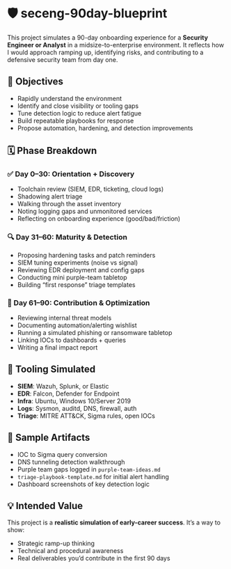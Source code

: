 # 🛡️ seceng-90day-blueprint

This project simulates a 90-day onboarding experience for a **Security Engineer or Analyst** in a midsize-to-enterprise environment. It reflects how I would approach ramping up, identifying risks, and contributing to a defensive security team from day one.

## 🎯 Objectives

- Rapidly understand the environment
- Identify and close visibility or tooling gaps
- Tune detection logic to reduce alert fatigue
- Build repeatable playbooks for response
- Propose automation, hardening, and detection improvements

## 🗓️ Phase Breakdown

### ✅ Day 0–30: Orientation + Discovery
- Toolchain review (SIEM, EDR, ticketing, cloud logs)
- Shadowing alert triage
- Walking through the asset inventory
- Noting logging gaps and unmonitored services
- Reflecting on onboarding experience (good/bad/friction)

### 🔍 Day 31–60: Maturity & Detection
- Proposing hardening tasks and patch reminders
- SIEM tuning experiments (noise vs signal)
- Reviewing EDR deployment and config gaps
- Conducting mini purple-team tabletop
- Building “first response” triage templates

### 🧠 Day 61–90: Contribution & Optimization
- Reviewing internal threat models
- Documenting automation/alerting wishlist
- Running a simulated phishing or ransomware tabletop
- Linking IOCs to dashboards + queries
- Writing a final impact report

## 🧰 Tooling Simulated

- **SIEM**: Wazuh, Splunk, or Elastic
- **EDR**: Falcon, Defender for Endpoint
- **Infra**: Ubuntu, Windows 10/Server 2019
- **Logs**: Sysmon, auditd, DNS, firewall, auth
- **Triage**: MITRE ATT&CK, Sigma rules, open IOCs

## 📄 Sample Artifacts

- IOC to Sigma query conversion
- DNS tunneling detection walkthrough
- Purple team gaps logged in `purple-team-ideas.md`
- `triage-playbook-template.md` for initial alert handling
- Dashboard screenshots of key detection logic

## 💡 Intended Value

This project is a **realistic simulation of early-career success**. It’s a way to show:
- Strategic ramp-up thinking
- Technical and procedural awareness
- Real deliverables you’d contribute in the first 90 days




